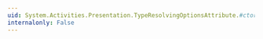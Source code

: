 ```yaml
---
uid: System.Activities.Presentation.TypeResolvingOptionsAttribute.#ctor(System.Activities.Presentation.View.TypeResolvingOptions)
internalonly: False
---
```

